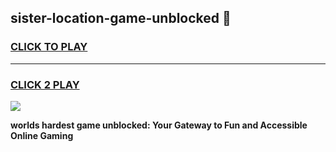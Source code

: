 
## sister-location-game-unblocked 👋
<h3>
<a href="https://premium.freeplayer.one?title=sister-location-game-unblocked&ref=14F">CLICK TO PLAY</a></h3>
<hr>

<h3>
<a href="https://premium.freeplayer.one?title=sister-location-game-unblocked&ref=14F">CLICK 2 PLAY</a>
  
</h3>

<a href="https://premium.freeplayer.one?title=sister-location-game-unblocked&ref=12F/"><img src="https://clearcache.store/games.png"></a>


**worlds hardest game unblocked: Your Gateway to Fun and Accessible Online Gaming**
